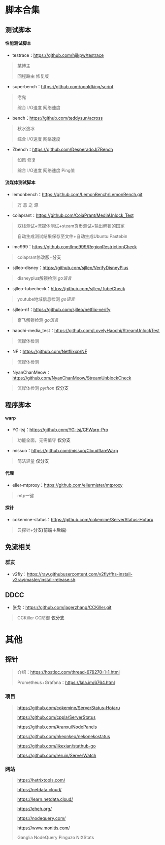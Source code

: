 # 脚本合集

## 测试脚本

#### 性能测试脚本
+ testrace：https://github.com/hijkpw/testrace
> 某博主
> 
> 回程路由 修复版
+ superbench：https://github.com/oooldking/script
> 老鬼
> 
> 综合 I/O速度 网络速度
+ bench：https://github.com/teddysun/across
> 秋水逸冰
> 
> 综合 I/O速度 网络速度
+ Zbench：https://github.com/DesperadoJ/ZBench
> 如风 修复
> 
> 综合 I/O速度 网络速度 Ping值

#### 流媒体测试脚本
+ lemonbench：https://github.com/LemonBench/LemonBench.git
> 万 恶 之 源
+ coiaprant：https://github.com/CoiaPrant/MediaUnlock_Test
> 双栈测试+流媒体测试+steam货币测试+输出解锁的国家
>
> 自动生成测试结果保存至文件+自动生成Ubuntu Pastebin
+ imc999：https://github.com/lmc999/RegionRestrictionCheck
> coiaprant修改版+**分支**
+ sjlleo-disney：https://github.com/sjlleo/VerifyDisneyPlus
> disneyplus解锁检测 *go语言*
+ sjlleo-tubecheck：https://github.com/sjlleo/TubeCheck
> youtube地域信息检测 *go语言*
+ sjlleo-nf：https://github.com/sjlleo/netflix-verify
> 奈飞解锁检测 *go语言*
+ haochi-media_test：https://github.com/LovelyHaochi/StreamUnlockTest
> 流媒体检测
+ NF：https://github.com/Netflixxp/NF
> 流媒体检测
+ NyanChanMeow：https://github.com/NyanChanMeow/StreamUnblockCheck
> 流媒体检测 *python* **仅分支**


## 程序脚本
#### warp
+ YG-tsj：https://github.com/YG-tsj/CFWarp-Pro
> 功能全面，无需值守 **仅分支**
+ missuo：https://github.com/missuo/CloudflareWarp
> 简洁轻量 **仅分支**

#### 代理
+ eller-mtproxy：https://github.com/ellermister/mtproxy
> mtp一键

#### 探针
+ cokemine-status：https://github.com/cokemine/ServerStatus-Hotaru
> 云探针+**分支(前端＋后端)**



## 免流相关

### 群友

+ v2fly：https://raw.githubusercontent.com/v2fly/fhs-install-v2ray/master/install-release.sh

## DDCC

- 张戈：https://github.com/jagerzhang/CCKiller.git

> CCKiller CC防御 **仅分支**



# 其他

## 探针

> 介绍：https://hostloc.com/thread-679270-1-1.html
>
> Prometheus+Grafana：https://lala.im/6764.html

### 项目

> https://github.com/cokemine/ServerStatus-Hotaru
>
> https://github.com/cppla/ServerStatus
>
> https://github.com/Aranxu/NodePanels
>
> https://github.com/nkeonkeo/nekonekostatus
>
> https://github.com/likexian/stathub-go
>
> https://github.com/reruin/ServerWatch

### 网站

> https://hetrixtools.com/
>
> https://netdata.cloud/
>
> https://learn.netdata.cloud/
>
> https://eheh.org/
>
> https://nodequery.com/
>
> https://www.monitis.com/
>
> Ganglia
> NodeQuery
> Pinguzo
> NIXStats

